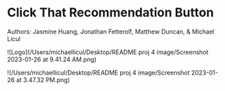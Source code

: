 # Click That Recommendation Button 

Authors: Jasmine Huang, Jonathan Fetterolf, Matthew Duncan, & Michael Licul

![Logo](/Users/michaellicul/Desktop/README proj 4 image/Screenshot 2023-01-26 at 9.41.24 AM.png)


!(/Users/michaellicul/Desktop/README proj 4 image/Screenshot 2023-01-26 at 3.47.32 PM.png)
